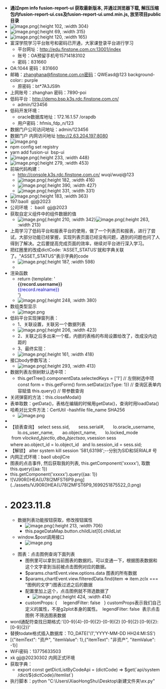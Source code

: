 - **通过****npm info fusion-report-ui**** 获取最新版本, 并通过浏览器下载, 解压压缩包内****fusion-report-ui.css****及****fusion-report-ui.umd.min.js****, 放至项目public目录**
- ![image.png](../assets/image_1698736225080_0.png){:height 102, :width 304}
- ![image.png](../assets/image_1698736229341_0.png){:height 69, :width 315}
- ![image.png](../assets/image_1698736233074_0.png){:height 120, :width 165}
- 富深学院学习平台账号和密码已开通，大家课登录平台进行学习
	- 平台网址：http://edu.finstone.com.cn:13001/index
	- 账号：OA预留手机号15714183102
	- 密码：831660
- OA:1044 密码：831660
- 邮箱：zhanghana@finstone.com.cn密码：QWEasd@123
  background-color:: purple
	- 原密码：bt*7A3JS9h
- 上网账号：zhanghan 密码：7890-poi
- 低码平台：http://demo.bsp.k3s.rdc.finstone.com.cn/
	- admin/123456
- 低码开发环境：
	- oracle数据库地址：172.16.1.57 /orapdb
	- 用户密码：hfmis_fdp_n/123
- 数据门户公司访问地址：admin/123456
- 数据门户 内网访问地址 http://2.63.204.197:8080
- ![image.png](../assets/image_1698736337544_0.png)
- npm config set registry
- yarn add fusion-ui  bsp-ui
- ![image.png](../assets/image_1698736351634_0.png){:height 233, :width 448}
- ![image.png](../assets/image_1698736376362_0.png){:height 279, :width 453}
- 前端代码构建：
	- http://console.k3s.rdc.finstone.com.cn/
	  wuqi/wuqi@123
	- ![image.png](../assets/image_1698736437516_0.png){:height 182, :width 416}
	- ![image.png](../assets/image_1699342800023_0.png){:height 390, :width 427}
	- ![image.png](../assets/image_1699342822586_0.png){:height 331, :width 331}
- ![image.png](../assets/image_1698736413726_0.png){:height 183, :width 363}
- 197:baoll  gjj@2023
- 公司环境 ： baoll  gjj@2023
- 获取自定义组件中的组件数据的值
	- ![image.png](../assets/image_1698736499507_0.png){:height 210, :width 342}![image.png](../assets/image_1698736513075_0.png){:height 263, :width 213}
- 上周学习了低码平台和报表平台的使用，做了一个列表页和报表，进行了尝试，大部分功能已经掌握，实现列表页面已经没有问题，遇到的问题也问了人得到了解决。之后要提高完成页面的效率，继续对平台进行深入学习。
- 把红圈里的改成dictCode: 'ASSET_STATUS'就和字典关联了。"ASSET_STATUS"表示字典的code
	- ![image.png](../assets/image_1698736563516_0.png){:height 187, :width 598}
	-
- 渲染函数
	- return {template:	'<div><span style="font-weight:600">{{record.username}}</span><br/><span style="color:blue">{{record.realname}}</span></div>'}
	- ![image.png](../assets/image_1698736641010_0.png){:height 248, :width 380}
- 数组类型显示
	- ![image.png](../assets/image_1698736691879_0.png)
- 低码平台实现弹窗列表：
	- 1、关联设置，关联另一个数据列表
	- ![image.png](../assets/image_1698736729381_0.png){:height 206, :width 423}
	- 2、关联之后多出来一个框，内嵌的表格的布局设置给改了，改成没内边距的
	- 3、最终实现：
	- ![image.png](../assets/image_1698736764404_0.png){:height 161, :width 418}
- 接口body参数写法：
	- ![image.png](../assets/image_1698736804135_0.png){:height 293, :width 413}
- 数据列表左侧树默认选中项：
	- this.getTree().componentData.selectedKeys = ['1'] // 左侧树选中项  
	  const form = this.getForm()
	  form.setData({zcType: 1}) // 查询区表单内容赋值
	  this.query()		// 带参数查询
- 关闭弹窗的方法：this.closeModal()
- 表单取数：getData()，表格在编辑的时候用getData()，查询时用loadData()
- 哈希对比文件方法：CertUtil -hashfile file_name SHA256
	- ![image.png](../assets/image_1698736918943_0.png)
-
- 【锁表查询】
  select sess.sid,
        sess.serial#,
        lo.oracle_username,
        lo.os_user_name,
        ao.object_name,
        lo.locked_mode
   from v$locked_object lo, dba_objects ao, v$session sess
  where ao.object_id = lo.object_id
    and lo.session_id = sess.sid;
- 【解锁】
  alter system kill session '581,63198';--分别为SID和SERIAL# 号
- 内网正式环境：baoll  ubojlCre
- 图表的点击事件, 然后获取我的列表, this.getComponent('xxxxx'), 取数this.query({aa: 1})
- this.getComponent('xxxxx').query({aa: 1})
- ![VJ90R()HEA{U78(2MFST6P9.png](../assets/VJ90R()HEA{U78(2MFST6P9_1699251875522_0.png)
- # 2023.11.8
	- 数据列表功能按钮获取，修改按钮属性
		- ![image.png](../assets/image_1699412854629_0.png){:height 213, :width 706}
		- this.pageDataMap.button.childList[0].childList
	- window.$post调用接口
		- ![image.png](../assets/image_1699424196655_0.png)
		-
	- 图表：点击图例查询下面列表
		- 图例里可以拿到当前图表的数据的。可以变通一下，根据图表数据和这个文字拿到当前被点击图例对应的数据。
		- $params.chartEvent.view.options.data 图表的所有数据
		- $params,chartEvent.view.filteredData.find(item => item.zclx === "图例的文字")图表过滤之后的数据
		- 配置里加上这个，点击图例就不筛选数据了
			- ![image.png](../assets/image_1699433402779_0.png){:height 424, :width 414}
		- customProps: {
		      legendFilter: false
		    }
		  customProps表示我们自己定义的属性，不是g2plot本身的属性。  legendFilter: false  表示点击图例
		  不筛选图表数据
- word通配符查找日期格式:'([0-9]{4}-[0-9]{2}-[0-9]{2} [0-9]{2}:[0-9]{2}:[0-9]{2})'
- 替换todate格式插入数据库：TO_DATE('\1','YYYY-MM-DD HH24:MI:SS')
- [{"itemText": "资产", "itemValue": 1},{"itemText": "非资产", "itemValue": -1}]
- WiFi密码：13775633503
- xk  gjj@20230302 内网正式环境
- 获取字典：
	- export const getDictListByCodeApi = (dictCode) => $get(`api/system/dict/${dictCode}/itemlist`)
- 执行脚本：python "C:\Users\XiaoHongShu\Desktop\新建文件夹\ex.py"